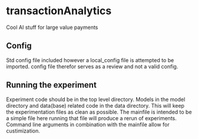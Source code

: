 # transactionAnalytics
Cool AI stuff for large value payments

## Config
Std config file included however a local_config file is attempted to be imported. 
config file therefor serves as a review and not a valid config.


## Running the experiment
Experiment code should be in the top level directory. Models in the model directory and data(base) related code in the data directory. This will keep the experimentation files as clean as possible.
The mainfile is intended to be a simple file here running that file will produce a rerun of experiments.
Command line arguments in combination with the mainfile allow for custimization.
